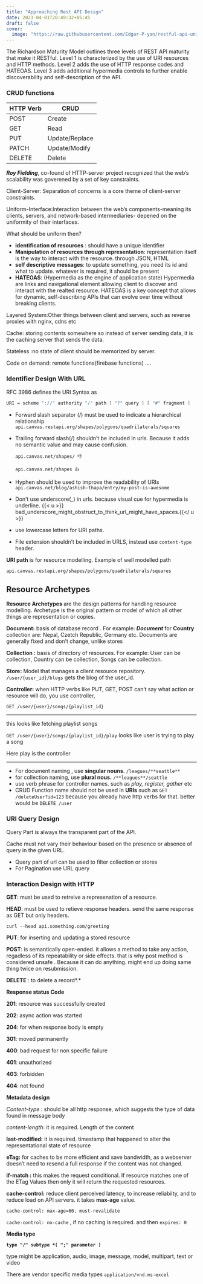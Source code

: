 ```yaml
---
title: "Approaching Rest API Design"
date: 2023-04-01T20:49:32+05:45
draft: false
cover:
  image: "https://raw.githubusercontent.com/Edgar-P-yan/restful-api-university/master/restful-api-logo.png"
---
```


The Richardson Maturity Model outlines three levels of REST API maturity that make it RESTful. Level 1 is characterized by the use of URI resources and HTTP methods. Level 2 adds the use of HTTP response codes and HATEOAS. Level 3 adds additional hypermedia controls to further enable discoverability and self-description of the API.

### **CRUD functions**

| HTTP Verb | CRUD           |
| --------- | -------------- |
| POST      | Create         |
| GET       | Read           |
| PUT       | Update/Replace |
| PATCH     | Update/Modify  |
| DELETE    | Delete         |

**_Roy Fielding_**, co-found of HTTP-server project recognized that the web’s scalability was goverened by a set of key constraints.

Client-Server: Separation of concerns is a core theme of client-server constraints.

Uniform-Interface:Interaction between the web’s components-meaning its clients, servers, and network-based intermediaries- depened on the uniformity of their interfaces.

What should be uniform then?

- **identification of resources** : should have a unique identifier
- **Manipulation of resources through representation**: representation itself is the way to interact with the resource. through JSON, HTML
- **self descriptive messages**: to update something, you need its id and what to update. whatever is required, it should be present
- **HATEOAS**: (Hypermedia as the engine of application state) Hypermedia are links and navigational element allowing client to discover and interact with the realted resource. HATEOAS is a key concept that allows for dynamic, self-describing APIs that can evolve over time without breaking clients.

Layered System:Other things between client and servers, such as reverse proxies with nginx, cdns etc

Cache: storing contents somewhere so instead of server sending data, it is the caching server that sends the data.

Stateless :no state of client should be memorized by server.

Code on demand: remote functions(firebase functions) ….

### Identifier Design With URL

RFC 3986 defines the URI Syntax as

```nix
URI = scheme "://" authority "/" path [ "?" query ] [ "#" fragment ]
```

- Forward slash separator (/) must be used to indicate a hierarchical relationship
  `api.canvas.restapi.org/shapes/polygons/quadrilaterals/squares`
- Trailing forward slash(/) shouldn’t be included in urls. Because it adds no semantic value and may cause confusion.

  `api.canvas.net/shapes/ 👎`

  `api.canvas.net/shapes 👍`

- Hyphen should be used to improve the readability of URIs
  `api.canvas.net/blog/ashish-thapa/entry/my-post-is-awesome`
- Don’t use underscore(\_) in urls. because visual cue for hypermedia is underline.
  {{< u >}} bad_underscore_might_obstruct_to_think_url_might_have_spaces.{{</ u >}}
- use lowercase letters for URI paths.
- File extension shouldn’t be included in URLS, instead use `content-type` header.

**URI path** is for resource modelling. Example of well modelled path

```
api.canvas.restapi.org/shapes/polygons/quadrilaterals/squares
```

## Resource Archetypes

**Resource Archetypes** are the design patterns for handling resource modelling. Archetype is the original pattern or model of which all other things are representation or copies.

**Document:** basis of database record . For example: **_Document_** for **Country** collection are: Nepal, Czetch Republic, Germany etc. Documents are generally fixed and don’t change, unlike stores

**Collection :** basis of directory of resources. For example: User can be collection, Country can be collection, Songs can be collection.

**Store:** Model that manages a client resource repository. `/user/{user_id}/blogs` gets the blog of the user_id.

**Controller:** when HTTP verbs like PUT, GET, POST can’t say what action or resource will do, you use controller,

`GET /user/{user}/songs/{playlist_id}`

---

this looks like fetching playlist songs

`GET /user/{user}/songs/{playlist_id}/play` looks like user is trying to play a song

Here play is the controller

---

- For document naming , use **singular nouns**. `/leagues/**seattle**`
- for collection naming, use **plural nous.** `/**leagues**/seattle`
- use verb phrase for controller names. such as _play, register, gather_ etc
- CRUD Function name should not be used in **URIs** such as `GET /deleteUser?id=123` because you already have http verbs for that. better would be `DELETE /user`

### **URI Query Design**

Query Part is always the transparent part of the API.

Cache must not vary their behaviour based on the presence or absence of query in the given URL.

- Query part of url can be used to filter collection or stores
- For Pagination use URL query

### **Interaction Design with HTTP**

**GET**: must be used to retreive a represenation of a resource.

**HEAD**: must be used to retieve response headers. send the same response as GET but only headers.

`curl --head api.something.com/greeting`

**PUT**: for inserting and updating a stored resource

**POST**: is semantically open-ended. it allows a method to take any action, regadless of its repeatability or side effects. that is why post method is considered unsafe . Because it can do anything. might end up doing same thing twice on resubmission.

**DELETE** : to delete a record*.*

**Response status Code**

**201**: resource was successfully created

**202**: async action was started

**204**: for when response body is empty

**301**: moved permanently

**400**: bad request for non specific failure

**401**: unauthorized

**403**: forbidden

**404**: not found

**Metadata design**

_Content-type_ : should be all http response, which suggests the type of data found in message body

_content-length_: it is required. Length of the content

**last-modified:** it is required. timestamp that happened to alter the representational state of resource

**eTag:** for caches to be more efficient and save bandwidth, as a webserver doesn’t need to resend a full response if the content was not changed.

**if-match :** this makes the request conditional. If resource matches one of the ETag Values then only it will return the requested resources.

**cache-control:** reduce client perceived latency, to increase reliabilty, and to reduce load on API servers. it takes **max-age** value.

`cache-control: max-age=60, must-revalidate`

`cache-control: no-cache` , if no caching is required. and then `expires: 0`

**Media type**

**`type "/" subtype *( ";" parameter )`**

type might be application, audio, image, message, model, multipart, text or video

There are vendor specific media types `application/vnd.ms-excel`
